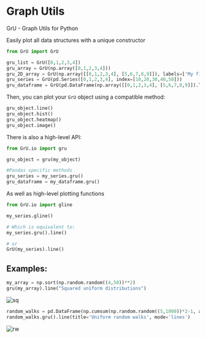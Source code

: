 # Graph Utils
GrU - Graph Utils for Python

Easily plot all data structures with a unique constructor

```python
from GrU import GrU

gru_list = GrU([0,1,2,3,4])
gru_array = GrU(np.array([0,1,2,3,4]))
gru_2D_array = GrU(np.array([[0,1,2,3,4], [5,6,7,8,9]]), labels=['My first array', 'My second array'])
gru_series = GrU(pd.Series([0,1,2,3,4], index=[10,20,30,40,50]))
gru_dataframe = GrU(pd.DataFrame(np.array([[0,1,2,3,4], [5,6,7,8,9]]).T, columns=['My first column', 'My second column']))
```

Then, you can plot your `GrU` object using a compatible method:

```python
gru_object.line()
gru_object.hist()
gru_object.heatmap()
gru_object.image()
```

There is also a high-level API:

```python
from GrU.io import gru

gru_object = gru(my_object)

#Pandas specific methods
gru_series = my_series.gru()
gru_dataframe = my_dataframe.gru()
```

As well as high-level plotting functions

```python
from GrU.io import gline

my_series.gline()

# Which is equivalent to:
my_series.gru().line()

# or
GrU(my_series).line()

```





## Examples:

```python
my_array = np.sort(np.random.random((4,50))**2)
gru(my_array).line("Squared uniform distributions")
```
![sq](https://user-images.githubusercontent.com/60552083/193302023-4dba5382-5a7c-4301-bb58-c5d937525822.png)

```python
random_walks = pd.DataFrame(np.cumsum(np.random.random((5,1000))*2-1, axis=1).T)
random_walks.gru().line(title='Uniform random walks', mode='lines')
```

![rw](https://user-images.githubusercontent.com/60552083/193304458-0fb328c3-5336-4d54-b6bb-291eccfcac6c.png)
